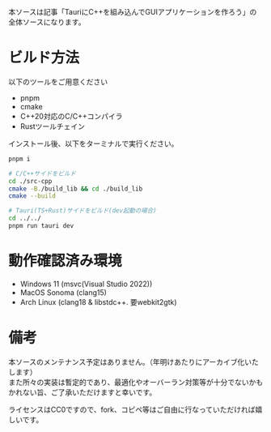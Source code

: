 
本ソースは記事「TauriにC++を組み込んでGUIアプリケーションを作ろう」の全体ソースになります。

# ビルド方法  

以下のツールをご用意ください  
* pnpm
* cmake
* C++20対応のC/C++コンパイラ  
* Rustツールチェイン

インストール後、以下をターミナルで実行ください。  
```sh
pnpm i

# C/C++サイドをビルド
cd ./src-cpp
cmake -B./build_lib && cd ./build_lib
cmake --build

# Tauri(TS+Rust)サイドをビルド(dev起動の場合)
cd ../../
pnpm run tauri dev
```

# 動作確認済み環境  

* Windows 11 (msvc(Visual Studio 2022))
* MacOS Sonoma (clang15)
* Arch Linux (clang18 & libstdc++. 要webkit2gtk)

# 備考  

本ソースのメンテナンス予定はありません。（年明けあたりにアーカイブ化いたします）  
また所々の実装は暫定的であり、最適化やオーバーラン対策等が十分でないかもかれない旨、ご了承いただけますと幸いです。

ライセンスはCC0ですので、fork、コピペ等はご自由に行なっていただければ嬉しいです。  
